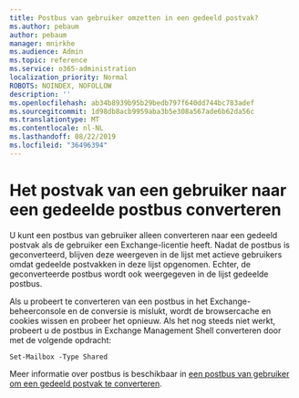 ```yaml
---
title: Postbus van gebruiker omzetten in een gedeeld postvak?
ms.author: pebaum
author: pebaum
manager: mnirkhe
ms.audience: Admin
ms.topic: reference
ms.service: o365-administration
localization_priority: Normal
ROBOTS: NOINDEX, NOFOLLOW
description: ''
ms.openlocfilehash: ab34b8939b95b29bedb797f640dd744bc783adef
ms.sourcegitcommit: 1d98db8acb9959aba3b5e308a567ade6b62da56c
ms.translationtype: MT
ms.contentlocale: nl-NL
ms.lasthandoff: 08/22/2019
ms.locfileid: "36496394"
---
```

# <a name="convert-a-user-mail-box-into-a-shared-mailbox"></a>Het postvak van een gebruiker naar een gedeelde postbus converteren

U kunt een postbus van gebruiker alleen converteren naar een gedeeld postvak als de gebruiker een Exchange-licentie heeft. Nadat de postbus is geconverteerd, blijven deze weergeven in de lijst met actieve gebruikers omdat gedeelde postvakken in deze lijst opgenomen. Echter, de geconverteerde postbus wordt ook weergegeven in de lijst gedeelde postbus. 
  
Als u probeert te converteren van een postbus in het Exchange-beheerconsole en de conversie is mislukt, wordt de browsercache en cookies wissen en probeer het opnieuw. Als het nog steeds niet werkt, probeert u de postbus in Exchange Management Shell converteren door met de volgende opdracht:
  
```
Set-Mailbox -Type Shared
```

Meer informatie over postbus is beschikbaar in [een postbus van gebruiker om een gedeeld postvak te converteren](https://docs.microsoft.com/office365/admin/email/convert-user-mailbox-to-shared-mailbox).
  
